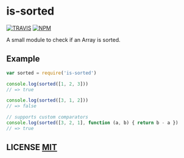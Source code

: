 # is-sorted

[![TRAVIS](https://secure.travis-ci.org/dcousens/is-sorted.png)](http://travis-ci.org/dcousens/is-sorted)
[![NPM](http://img.shields.io/npm/v/is-sorted.svg)](https://www.npmjs.org/package/is-sorted)

A small module to check if an Array is sorted.


## Example

``` javascript
var sorted = require('is-sorted')

console.log(sorted([1, 2, 3]))
// => true

console.log(sorted([3, 1, 2]))
// => false

// supports custom comparators
console.log(sorted([3, 2, 1], function (a, b) { return b - a })
// => true
```


## LICENSE [MIT](LICENSE)
